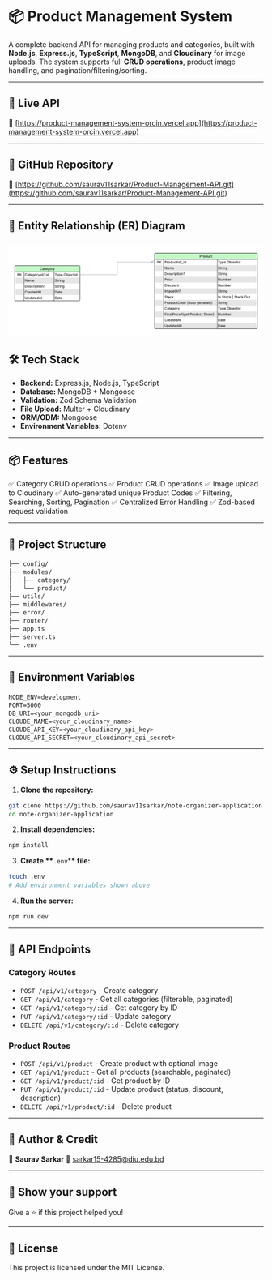 # 📦 Product Management System

A complete backend API for managing products and categories, built with **Node.js**, **Express.js**, **TypeScript**, **MongoDB**, and **Cloudinary** for image uploads. The system supports full **CRUD operations**, product image handling, and pagination/filtering/sorting.

---

## 🚀 Live API

🔗 [https://product-management-system-orcin.vercel.app](https://product-management-system-orcin.vercel.app)

---

## 📁 GitHub Repository

🔗 [https://github.com/saurav11sarkar/Product-Management-API.git](https://github.com/saurav11sarkar/Product-Management-API.git)

---

## 📸 Entity Relationship (ER) Diagram

## ![ER Diagram](./ProductManagementSystemDigram.png)

## 🛠 Tech Stack

- **Backend:** Express.js, Node.js, TypeScript
- **Database:** MongoDB + Mongoose
- **Validation:** Zod Schema Validation
- **File Upload:** Multer + Cloudinary
- **ORM/ODM:** Mongoose
- **Environment Variables:** Dotenv

---

## 📦 Features

✅ Category CRUD operations
✅ Product CRUD operations
✅ Image upload to Cloudinary
✅ Auto-generated unique Product Codes
✅ Filtering, Searching, Sorting, Pagination
✅ Centralized Error Handling
✅ Zod-based request validation

---

## 📂 Project Structure

```
├── config/
├── modules/
│   ├── category/
│   └── product/
├── utils/
├── middlewares/
├── error/
├── router/
├── app.ts
├── server.ts
└── .env
```

---

## 📌 Environment Variables

```env
NODE_ENV=development
PORT=5000
DB_URI=<your_mongodb_uri>
CLOUDE_NAME=<your_cloudinary_name>
CLOUDE_API_KEY=<your_cloudinary_api_key>
CLODUE_API_SECRET=<your_cloudinary_api_secret>
```

---

## ⚙️ Setup Instructions

1. **Clone the repository:**

```bash
git clone https://github.com/saurav11sarkar/note-organizer-application.git
cd note-organizer-application
```

2. **Install dependencies:**

```bash
npm install
```

3. **Create \*\***`.env`\***\* file:**

```bash
touch .env
# Add environment variables shown above
```

4. **Run the server:**

```bash
npm run dev
```

---

## 📮 API Endpoints

### Category Routes

- `POST /api/v1/category` - Create category
- `GET /api/v1/category` - Get all categories (filterable, paginated)
- `GET /api/v1/category/:id` - Get category by ID
- `PUT /api/v1/category/:id` - Update category
- `DELETE /api/v1/category/:id` - Delete category

### Product Routes

- `POST /api/v1/product` - Create product with optional image
- `GET /api/v1/product` - Get all products (searchable, paginated)
- `GET /api/v1/product/:id` - Get product by ID
- `PUT /api/v1/product/:id` - Update product (status, discount, description)
- `DELETE /api/v1/product/:id` - Delete product

---

## 🧠 Author & Credit

👤 **Saurav Sarkar**
📧 [sarkar15-4285@diu.edu.bd](mailto:sarkar15-4285@diu.edu.bd)

---

## 🌟 Show your support

Give a ⭐️ if this project helped you!

---

## 📜 License

This project is licensed under the MIT License.
